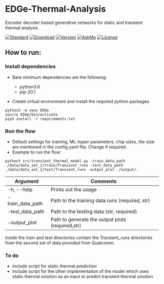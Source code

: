 # EDGe-Thermal-Analysis
Encoder decoder based generative networks for static and transient thermal analysis. 

[![Standard](https://img.shields.io/badge/python-3.6-blue)](https://commons.wikimedia.org/wiki/File:Blue_Python_3.6_Shield_Badge.svg)
[![Download](https://img.shields.io/badge/Download-here-red)](https://github.com/VidyaChhabria/TherMOS/archive/master.zip)
[![Version](https://img.shields.io/badge/version-0.1-green)](https://github.com/VidyaChhabria/TherMOS/tree/master)
[![AskMe](https://img.shields.io/badge/ask-me-yellow)](https://github.com/VidyaChhabria/TherMOS/issues)
[![License](https://img.shields.io/badge/License-BSD%203--Clause-blue.svg)](https://opensource.org/licenses/BSD-3-Clause)


## How to run:

### Install dependencies

- Bare minimum dependencies are the following:
    - python3.6
    - pip-20.1


- Create virtual environment and install the required python packages

```
python3 -m venv EDGe
source EDGe/bin/activate
pip3 install -r requirements.txt
```

### Run the flow
- Default settings for training, ML-hyper parameters, chip sizes, tile-size are mentioned in the
  config.yaml file. Change if required.
- Example to run the flow:
```
python3 src/transient_thermal_model.py -train_data_path ./data/data_set_2/train/Transient_runs -test_data_path ./data/data_set_2/test/Transient_runs -output_plot ./output/.
```
| Argument              	| Comments                                                                             	|
|-----------------------	|--------------------------------------------------------------------------------------	|
| -h, --help            	| Prints out the usage                                                                 	|
| -train_data_path <str>    | Path to the training data runs (required, str)                                        |
| -test_data_path <str>  	| Path to the testing data (str, required)                	                            |
| -output_plot <str>       	| Path to generate the output plots (required,str)                   	                |

Inside the train and test directories contain the Transient_runs directories from the second set of data provided from
Qualcomm. 

### To do
- Include script for static thermal prediction
- Include script for the other implementation of the model which uses static thermal solution
  as an input to predict transient thermal solution


